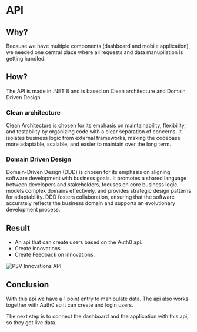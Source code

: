 # API

## Why?

Because we have multiple components (dashboard and mobile application), we needed one central place where all requests and data manupilation is getting handled.

## How?

The API is made in .NET 8 and is based on Clean architecture and Domain Driven Design.

### Clean architecture

Clean Architecture is chosen for its emphasis on maintainability, flexibility, and testability by organizing code with a clear separation of concerns. It isolates business logic from external frameworks, making the codebase more adaptable, scalable, and easier to maintain over the long term.

### Domain Driven Design

Domain-Driven Design (DDD) is chosen for its emphasis on aligning software development with business goals. It promotes a shared language between developers and stakeholders, focuses on core business logic, models complex domains effectively, and provides strategic design patterns for adaptability. DDD fosters collaboration, ensuring that the software accurately reflects the business domain and supports an evolutionary development process.

## Result

- An api that can create users based on the Auth0 api.
- Create innovations.
- Create Feedback on innovations.

![PSV Innovations API](/img/api/api-1.png)

## Conclusion

With this api we have a 1 point entry to manipulate data. The api also works together with Auth0 so it can create and login users.

The next step is to connect the dashboard and the application with this api, so they get live data.
